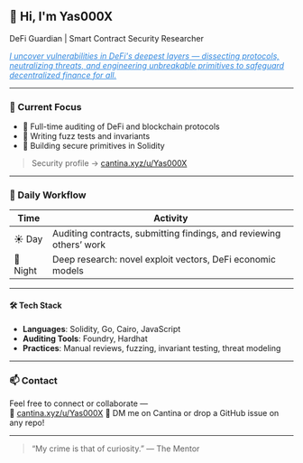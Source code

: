 ## 👋 Hi, I'm Yas000X

DeFi Guardian | Smart Contract Security Researcher  

<span style="font-style: italic; color: #2e86de; text-decoration: underline;">I uncover vulnerabilities in DeFi's deepest layers — dissecting protocols, neutralizing threats, and engineering unbreakable primitives to safeguard decentralized finance for all.</span>  

---

### 🧠 Current Focus

- 🔐 Full-time auditing of DeFi and blockchain protocols  
- 🧪 Writing fuzz tests and invariants  
- 🧱 Building secure primitives in Solidity  

> Security profile → [cantina.xyz/u/Yas000X](https://cantina.xyz/u/Yas000X)

---

### 🌙 Daily Workflow

| Time  | Activity |
|-------|----------|
| ☀️ Day | Auditing contracts, submitting findings, and reviewing others’ work | 
| 🌙 Night | Deep research: novel exploit vectors, DeFi economic models |

---

#### 🛠️ Tech Stack

- **Languages**: Solidity, Go, Cairo, JavaScript  
- **Auditing Tools**: Foundry, Hardhat
- **Practices**: Manual reviews, fuzzing, invariant testing, threat modeling

---

### 📫 Contact

Feel free to connect or collaborate —  
🔗 [cantina.xyz/u/Yas000X](https://cantina.xyz/u/Yas000X)
📧 DM me on Cantina or drop a GitHub issue on any repo!

---

> “My crime is that of curiosity.” — The Mentor

